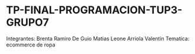 # TP-FINAL-PROGRAMACION-TUP3-GRUPO7
Integrantes:
Brenta Ramiro
De Guio Matias
Leone Arriola Valentin
Tematica: ecommerce de ropa 
